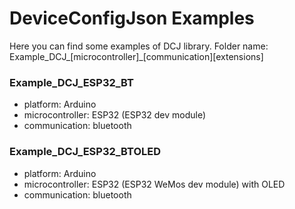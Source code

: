 # DeviceConfigJson Examples 

Here you can find some examples of DCJ library.
Folder name: Example_DCJ_[microcontroller]_[communication][extensions]

### Example_DCJ_ESP32_BT
* platform: Arduino
* microcontroller: ESP32 (ESP32 dev module)
* communication: bluetooth

### Example_DCJ_ESP32_BTOLED
* platform: Arduino
* microcontroller: ESP32 (ESP32 WeMos dev module) with OLED
* communication: bluetooth


